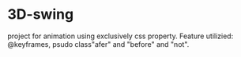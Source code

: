 # 3D-swing

project for animation using exclusively css property. Feature utilizied: @keyframes, psudo class"afer" and "before" and "not".
